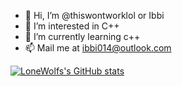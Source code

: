 - 👋 Hi, I’m @thiswontworklol or Ibbi 
- 👀 I’m interested in C++
- 🌱 I’m currently learning c++
- 📫 Mail me at ibbi014@outlook.com 

[![LoneWolfs's GitHub stats](https://github-readme-stats.vercel.app/api?username=lw-lonewolf)](https://github.com/anuraghazra/github-readme-stats)

<!---
thiswontworklol/thiswontworklol is a ✨ special ✨ repository because its `README.md` (this file) appears on your GitHub profile.
You can click the Preview link to take a look at your changes.
--->
